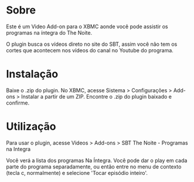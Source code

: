 # Sobre

Este é um Video Add-on para o XBMC aonde você pode assistir os programas na íntegra do The Noite.

O plugin busca os vídeos direto no site do SBT, assim você não tem os cortes que acontecem nos vídeos 
do canal no Youtube do programa.

# Instalação

Baixe o .zip do plugin. No XBMC, acesse Sistema > Configurações > Add-ons > Instalar a partir de um ZIP.
Encontre o .zip do plugin baixado e confirme.

# Utilização

Para usar o plugin, acesse Videos > Add-ons > SBT The Noite - Programas na Integra

Você verá a lista dos programas Na Íntegra. Você pode dar o play em cada parte do programa separadamente, 
ou então entre no menu de contexto (tecla c, normalmente) e selecione 'Tocar episódio inteiro'.